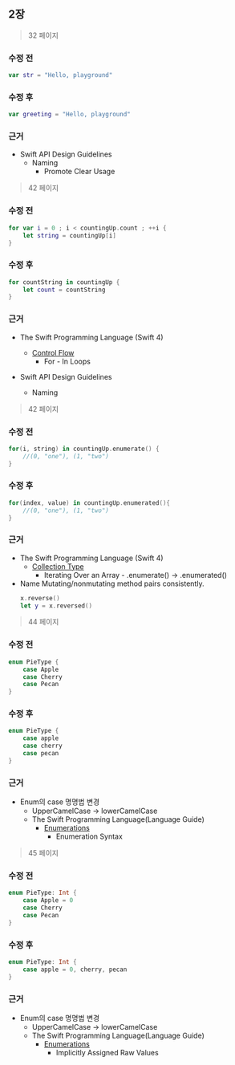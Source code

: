 ## 2장
> 32 페이지

### 수정 전
```swift
var str = "Hello, playground"
```

### 수정 후
```swift
var greeting = "Hello, playground"
```

### 근거
* Swift API Design Guidelines
	* Naming
		* Promote Clear Usage


> 42 페이지

### 수정 전
```swift
for var i = 0 ; i < countingUp.count ; ++i {
	let string = countingUp[i]
}
```


### 수정 후
```swift
for countString in countingUp {
	let count = countString
}
```

### 근거
   * The Swift Programming Language (Swift 4)
 	    * [Control Flow](https://developer.apple.com/library/content/documentation/Swift/Conceptual/Swift_Programming_Language/ControlFlow.html)
 		     *  For - In Loops
				
   * Swift API Design Guidelines
 	    * Naming
		



> 42 페이지

### 수정 전 
```swift
for(i, string) in countingUp.enumerate() {
	//(0, "one"), (1, "two")
}
```

### 수정 후
```swift
for(index, value) in countingUp.enumerated(){
	//(0, "one"), (1, "two")
}
```
### 근거
   * The Swift Programming Language (Swift 4)
	    * [Collection Type](https://developer.apple.com/library/content/documentation/Swift/Conceptual/Swift_Programming_Language/CollectionTypes.html)
		     * Iterating Over an Array - .enumerate() -> .enumerated()
   * Name Mutating/nonmutating method pairs consistently.
      ```swift
      x.reverse()
      let y = x.reversed()
      ```



> 44 페이지

### 수정 전
```swift
enum PieType {
    case Apple
    case Cherry
    case Pecan
}
```

### 수정 후
```swift
enum PieType {
    case apple
    case cherry
    case pecan
}
```
### 근거
  * Enum의 case 명명법 변경
	   * UpperCamelCase -> lowerCamelCase
	* The Swift Programming Language(Language Guide)
		 * [Enumerations](https://developer.apple.com/library/content/documentation/Swift/Conceptual/Swift_Programming_Language/Enumerations.html)
			  * Enumeration Syntax
		



> 45 페이지

### 수정 전
```swift
enum PieType: Int {
	case Apple = 0 
	case Cherry 
	case Pecan
}
```

### 수정 후
```swift
enum PieType: Int {
    case apple = 0, cherry, pecan
}
```


### 근거
   * Enum의 case 명명법 변경
	    * UpperCamelCase -> lowerCamelCase
	 * The Swift Programming Language(Language Guide)
		  * [Enumerations](https://developer.apple.com/library/content/documentation/Swift/Conceptual/Swift_Programming_Language/Enumerations.html)
			   * Implicitly Assigned Raw Values
